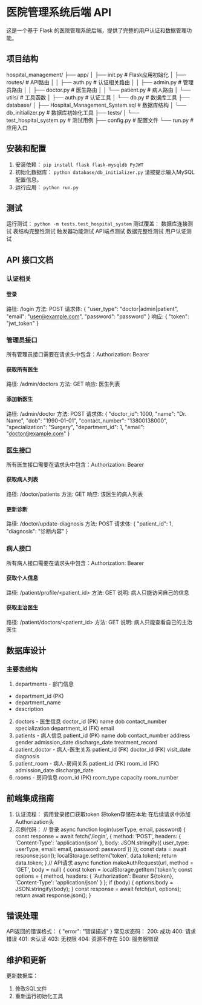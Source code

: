 # 医院管理系统后端 API
这是一个基于 Flask 的医院管理系统后端，提供了完整的用户认证和数据管理功能。
## 项目结构
hospital_management/
├── app/
│ ├── init.py # Flask应用初始化
│ ├── routes/ # API路由
│ │ ├── auth.py # 认证相关路由
│ │ ├── admin.py # 管理员路由
│ │ ├── doctor.py # 医生路由
│ │ └── patient.py # 病人路由
│ └── utils/ # 工具函数
│ ├── auth.py # 认证工具
│ └── db.py # 数据库工具
├── database/
│ ├── Hospital_Management_System.sql # 数据库结构
│ └── db_initializer.py # 数据库初始化工具
├── tests/
│ └── test_hospital_system.py # 测试用例
├── config.py # 配置文件
└── run.py # 应用入口

## 安装和配置
1. 安装依赖：
    `pip install flask flask-mysqldb PyJWT`
2. 初始化数据库：
    `python database/db_initializer.py`
    请按提示输入MySQL配置信息。
3. 运行应用：
    `python run.py`

## 测试

运行测试：
`python -m tests.test_hospital_system`
测试覆盖：
数据库连接测试
表结构完整性测试
触发器功能测试
API端点测试
数据完整性测试
用户认证测试


## API 接口文档
### 认证相关
#### 登录
路径: /login
方法: POST
请求体:
{
"user_type": "doctor|admin|patient",
"email": "user@example.com",
"password": "password"
}
响应:
{
"token": "jwt_token"
}
### 管理员接口
所有管理员接口需要在请求头中包含：Authorization: Bearer <token>
#### 获取所有医生
路径: /admin/doctors
方法: GET
响应: 医生列表
#### 添加新医生
路径: /admin/doctor
方法: POST
请求体:
{
"doctor_id": 1000,
"name": "Dr. Name",
"dob": "1990-01-01",
"contact_number": "13800138000",
"specialization": "Surgery",
"department_id": 1,
"email": "doctor@example.com"
}
### 医生接口
所有医生接口需要在请求头中包含：Authorization: Bearer <token>
#### 获取病人列表
路径: /doctor/patients
方法: GET
响应: 该医生的病人列表
#### 更新诊断
路径: /doctor/update-diagnosis
方法: POST
请求体:
{
"patient_id": 1,
"diagnosis": "诊断内容"
}
### 病人接口
所有病人接口需要在请求头中包含：Authorization: Bearer <token>
#### 获取个人信息
路径: /patient/profile/<patient_id>
方法: GET
说明: 病人只能访问自己的信息
#### 获取主治医生
路径: /patient/doctors/<patient_id>
方法: GET
说明: 病人只能查看自己的主治医生
## 数据库设计
### 主要表结构
1. departments - 部门信息
- department_id (PK)
- department_name
- description
2. doctors - 医生信息
doctor_id (PK)
name
dob
contact_number
specialization
department_id (FK)
email
3. patients - 病人信息
patient_id (PK)
name
dob
contact_number
address
gender
admission_date
discharge_date
treatment_record
4. patient_doctor - 病人-医生关系
patient_id (FK)
doctor_id (FK)
visit_date
diagnosis
5. patient_room - 病人-房间关系
patient_id (FK)
room_id (FK)
admission_date
discharge_date
6. rooms - 房间信息
room_id (PK)
room_type
capacity
room_number


## 前端集成指南
1. 认证流程：
调用登录接口获取token
将token存储在本地
在后续请求中添加Authorization头
2. 示例代码：
// 登录
async function login(userType, email, password) {
const response = await fetch('/login', {
method: 'POST',
headers: {
'Content-Type': 'application/json'
},
body: JSON.stringify({
user_type: userType,
email: email,
password: password
})
});
const data = await response.json();
localStorage.setItem('token', data.token);
return data.token;
}
// API请求
async function makeAuthRequest(url, method = 'GET', body = null) {
const token = localStorage.getItem('token');
const options = {
method,
headers: {
'Authorization': Bearer ${token},
'Content-Type': 'application/json'
}
};
if (body) {
options.body = JSON.stringify(body);
}
const response = await fetch(url, options);
return await response.json();
}
## 错误处理
API返回的错误格式：
{
"error": "错误描述"
}
常见状态码：
200: 成功
400: 请求错误
401: 未认证
403: 无权限
404: 资源不存在
500: 服务器错误

## 维护和更新
更新数据库：
1. 修改SQL文件
2. 重新运行初始化工具
